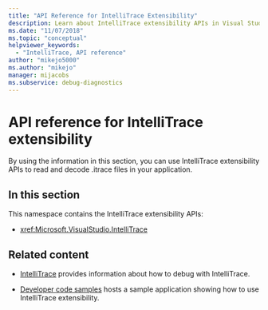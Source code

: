 ```yaml
---
title: "API Reference for IntelliTrace Extensibility"
description: Learn about IntelliTrace extensibility APIs in Visual Studio, which you can use to read and decode .itrace files in your applications.
ms.date: "11/07/2018"
ms.topic: "conceptual"
helpviewer_keywords:
  - "IntelliTrace, API reference"
author: "mikejo5000"
ms.author: "mikejo"
manager: mijacobs
ms.subservice: debug-diagnostics
---
```

# API reference for IntelliTrace extensibility

By using the information in this section, you can use IntelliTrace extensibility APIs to read and decode .itrace files in your application.

## In this section

This namespace contains the IntelliTrace extensibility APIs:

- <xref:Microsoft.VisualStudio.IntelliTrace>

## Related content

- [IntelliTrace](../debugger/intellitrace.md) provides information about how to debug with IntelliTrace.

- [Developer code samples](https://code.msdn.microsoft.com/) hosts a sample application showing how to use IntelliTrace extensibility.
